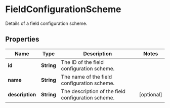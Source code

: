 

# FieldConfigurationScheme

Details of a field configuration scheme.

## Properties

| Name | Type | Description | Notes |
|------------ | ------------- | ------------- | -------------|
|**id** | **String** | The ID of the field configuration scheme. |  |
|**name** | **String** | The name of the field configuration scheme. |  |
|**description** | **String** | The description of the field configuration scheme. |  [optional] |



